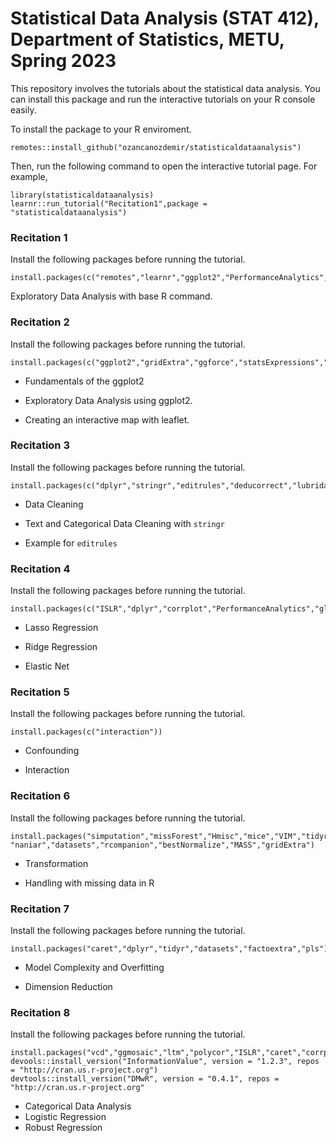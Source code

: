 # Statistical Data Analysis (STAT 412), Department of Statistics, METU, Spring 2023

This repository involves the tutorials about the statistical data analysis. You can install this package and run the interactive tutorials on your R console easily. 

To install the package to your R enviroment.

```
remotes::install_github("ozancanozdemir/statisticaldataanalysis")
```
Then, run the following command to open the interactive tutorial page.  For example, 



```
library(statisticaldataanalysis)
learnr::run_tutorial("Recitation1",package = "statisticaldataanalysis")
```

### Recitation 1 

Install the following packages before running the tutorial.


```
install.packages(c("remotes","learnr","ggplot2","PerformanceAnalytics","lattice","summarytools","Hmisc","table1","psych"))
```

Exploratory Data Analysis with base R command.

### Recitation 2 

Install the following packages before running the tutorial.


```
install.packages(c("ggplot2","gridExtra","ggforce","statsExpressions","ggalt","bbplot","leaflet","ggcorplot","izmir","mlbench"))
```

+ Fundamentals of the ggplot2

+ Exploratory Data Analysis using ggplot2.

+ Creating an interactive map with leaflet. 

### Recitation 3 

Install the following packages before running the tutorial.


```
install.packages(c("dplyr","stringr","editrules","deducorrect","lubridate","assertive","gapminder"))
```
+ Data Cleaning 

+ Text and Categorical Data Cleaning with `stringr`

+ Example for `editrules`


### Recitation 4 

Install the following packages before running the tutorial.

```
install.packages(c("ISLR","dplyr","corrplot","PerformanceAnalytics","glmnet","GGally","car"))
```

+ Lasso Regression 

+ Ridge Regression 

+ Elastic Net 

### Recitation 5 

Install the following packages before running the tutorial.

```
install.packages(c("interaction"))
```

+ Confounding

+ Interaction

### Recitation 6 

Install the following packages before running the tutorial.

```
install.packages("simputation","missForest","Hmisc","mice","VIM","tidyr","lavaan",
"naniar","datasets","rcompanion","bestNormalize","MASS","gridExtra")
```

+ Transformation 

+ Handling with missing data in R

### Recitation 7

Install the following packages before running the tutorial.

```
install.packages("caret","dplyr","tidyr","datasets","factoextra","pls")
```

+ Model Complexity and Overfitting

+ Dimension Reduction

### Recitation 8

Install the following packages before running the tutorial.

```
install.packages("vcd","ggmosaic","ltm","polycor","ISLR","caret","corrplot","MASS")
devools::install_version("InformationValue", version = "1.2.3", repos = "http://cran.us.r-project.org")
devtools::install_version("DMwR", version = "0.4.1", repos = "http://cran.us.r-project.org"
```
+ Categorical Data Analysis
+ Logistic Regression 
+ Robust Regression
